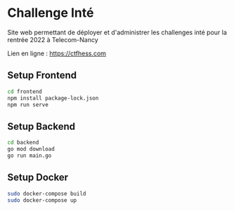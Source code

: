 # Challenge Inté

Site web permettant de déployer et d'administrer les challenges inté pour la rentrée 2022 à Telecom-Nancy

Lien en ligne : https://ctfhess.com


## Setup Frontend

```bash
cd frontend
npm install package-lock.json
npm run serve
```

## Setup Backend

```bash
cd backend
go mod download
go run main.go
```

## Setup Docker

```bash
sudo docker-compose build
sudo docker-compose up
```
